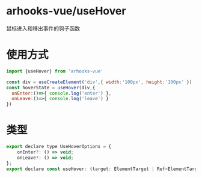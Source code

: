 # arhooks-vue/useHover

鼠标进入和移出事件的钩子函数

# 使用方式

```javascript
import {useHover} from 'arhooks-vue'

const div = useCreateElement('div',{ width:'100px', height:'100px' })
const hoverState = useHover(div,{
  onEnter:()=>{ console.log('enter') },
  onLeave:()=>{ console.log('leave') }
})
```

# 类型

```javascript
export declare type UseHoverOptions = {
    onEnter?: () => void;
    onLeave?: () => void;
};
export declare const useHover: (target: ElementTarget | Ref<ElementTarget | undefined>, options?: UseHoverOptions | undefined) => Ref<Boolean>;

```

